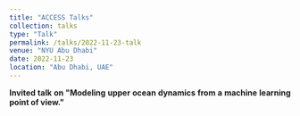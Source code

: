 ```yaml
---
title: "ACCESS Talks"
collection: talks
type: "Talk"
permalink: /talks/2022-11-23-talk
venue: "NYU Abu Dhabi"
date: 2022-11-23
location: "Abu Dhabi, UAE"
---
```


<div style="text-align: justify"> 
<strong> Invited talk on "Modeling upper ocean dynamics from a machine learning point of view." 
</div>
